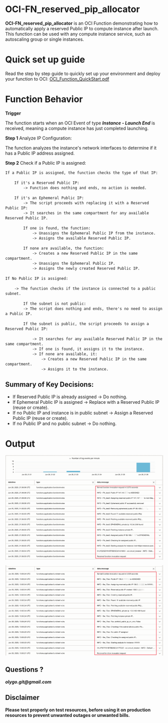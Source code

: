 # OCI-FN_reserved_pip_allocator

**OCI-FN_reserved_pip_allocator** is an OCI Function demonstrating how to automatically apply a reserved Public IP to compute instance after launch.
This function can be used with any compute instance service, such as autoscaling group or single instances.

# Quick set up guide 

Read the step by step guide to quickly set up your environment and deploy your function to OCI:
[OCI_Function_QuickStart.pdf](https://github.com/Olygo/OCI-FN_reserved_pip_allocator/raw/main/OCI_Function_QuickStart.pdf)

# Function Behavior

**Trigger** 

The function starts when an OCI Event of type ***Instance - Launch End*** is received, meaning a compute instance has just completed launching.

**Step 1** Analyze IP Configuration:

The function analyzes the instance's network interfaces to determine if it has a Public IP address assigned.

**Step 2** Check if a Public IP is assigned:

	If a Public IP is assigned, the function checks the type of that IP:

		If it's a Reserved Public IP:
			-> Function does nothing and ends, no action is needed.

		If it's an Ephemeral Public IP:
			-> The script proceeds with replacing it with a Reserved Public IP:
			-> It searches in the same compartment for any available Reserved Public IP.

			If one is found, the function:
				-> Unassigns the Ephemeral Public IP from the instance.
				-> Assigns the available Reserved Public IP.

			If none are available, the function:
				-> Creates a new Reserved Public IP in the same compartment.
				-> Unassigns the Ephemeral Public IP.
				-> Assigns the newly created Reserved Public IP.

	If No Public IP is assigned:

		-> The function checks if the instance is connected to a public subnet.

			If the subnet is not public:
			-> The script does nothing and ends, there's no need to assign a Public IP.

			If the subnet is public, the script proceeds to assign a Reserved Public IP:

				-> It searches for any available Reserved Public IP in the same compartment.
				-> If one is found, it assigns it to the instance.
				-> If none are available, it:
					-> Creates a new Reserved Public IP in the same compartment.
					-> Assigns it to the instance.

## Summary of Key Decisions:

- If Reserved Public IP is already assigned → Do nothing.
- If Ephemeral Public IP is assigned → Replace with a Reserved Public IP (reuse or create).
- If no Public IP and instance is in public subnet → Assign a Reserved Public IP (reuse or create).
- If no Public IP and no public subnet → Do nothing.


# Output
![Function Output](./.images/01.png)

![Function Output](./.images/02.png)

## Questions ?
**_olygo.git@gmail.com_**


## Disclaimer
**Please test properly on test resources, before using it on production resources to prevent unwanted outages or unwanted bills.**
